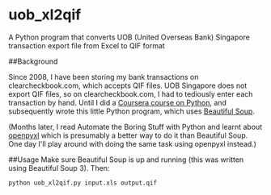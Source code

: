 # uob_xl2qif

A Python program that converts UOB (United Overseas Bank) Singapore transaction export file from Excel to QIF format

##Background

Since 2008, I have been storing my bank transactions on clearcheckbook.com, which accepts QIF files. UOB Singapore does not export QIF files, so on clearcheckbook.com, I had to tediously enter each transaction by hand. Until I did a [Coursera course on Python](https://www.coursera.org/learn/python), and subsequently wrote this little Python program, which uses [Beautiful Soup](https://www.crummy.com/software/BeautifulSoup/).

(Months later, I read Automate the Boring Stuff with Python and learnt about [openpyxl](https://openpyxl.readthedocs.io/en/default/) which is presumably a better way to do it than Beautiful Soup. One day I'll play around with doing the same task using openpyxl instead.)

##Usage
Make sure Beautiful Soup is up and running (this was written using Beautiful Soup 3). Then:

    python uob_xl2qif.py input.xls output.qif


